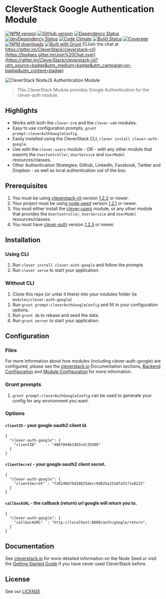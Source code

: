 CleverStack Google Authentication Module
====================
[![NPM version](https://badge.fury.io/js/clever-auth-google.png)](http://badge.fury.io/js/clever-auth-google) [![GitHub version](https://badge.fury.io/gh/cleverstack%2Fclever-auth-google.png)](http://badge.fury.io/gh/cleverstack%2Fclever-auth-google) [![Dependency Status](https://david-dm.org/CleverStack/clever-auth-google.png)](https://david-dm.org/CleverStack/clever-auth-google) [![devDependency Status](https://david-dm.org/CleverStack/clever-auth-google/dev-status.png)](https://david-dm.org/CleverStack/clever-auth-google#info=devDependencies) [![Code Climate](https://codeclimate.com/github/CleverStack/clever-auth-google.png)](https://codeclimate.com/github/CleverStack/clever-auth-google) [![Build Status](https://secure.travis-ci.org/CleverStack/clever-auth-google.png?branch=master)](https://travis-ci.org/CleverStack/clever-auth-google) [![Coverage](https://codeclimate.com/github/CleverStack/clever-auth-google/coverage.png)](https://codeclimate.com/github/CleverStack/clever-auth-google) [![NPM downloads](http://img.shields.io/npm/dm/clever-auth-google.png)](https://www.npmjs.org/package/clever-auth-google) [![Built with Grunt](https://cdn.gruntjs.com/builtwith.png)](http://gruntjs.com/)  [![Join the chat at https://gitter.im/CleverStack/cleverstack-cli](https://badges.gitter.im/Join%20Chat.svg)](https://gitter.im/CleverStack/cleverstack-cli?utm_source=badge&utm_medium=badge&utm_campaign=pr-badge&utm_content=badge)

![CleverStack NodeJS Authentication Module](http://cleverstack.github.io/assets/img/logos/node-seed-logo-clean.png "CleverStack NodeJS Authentication Module")
<blockquote>
This CleverStack Module provides Google Authentication for the clever-auth module.
</blockquote>

## Highlights
* Works with both the `clever-orm` and the `clever-odm` modules.
* Easy to use configuration prompts, `grunt prompt:cleverAuthGoogleConfig`.
* Easily installed using the CleverStack CLI, `clever install clever-auth-google`.
* Use with the `clever-users` module - OR - with any other module that exports the `UserController`, `UserService` and `UserModel` resources/classes.
* Other Authentication Strategies: Github, LinkedIn, Facebook, Twitter and Dropbox - as well as local authentication out of the box.


## Prerequisites
  1. You must be using [cleverstack-cli](https://github.com/CleverStack/cleverstack-cli) version [1.2.2](https://github.com/CleverStack/cleverstack-cli/releases/tag/1.2.2) or newer.
  2. Your project must be using [node-seed](https://github.com/CleverStack/node-seed) version [1.2.1](https://github.com/CleverStack/node-seed/releases/tag/1.2.1) or newer.
  3. You must either install the [clever-users](https://github.com/CleverStack/clever-users) module, or any other module that provides the `UserController`, `UserService` and `UserModel` resources/classes.
  4. You must have [clever-auth](https://github.com/CleverStack/clever-auth) version [1.2.3](https://github.com/CleverStack/clever-auth/releases/tag/1.2.3) or newer.


## Installation

### Using CLI
1. Run `clever install clever-auth-google` and follow the prompts
2. Run `clever serve` to start your application.

### Without CLI
1. Clone this repo (or untar it there) into your modules folder (ie `modules/clever-auth-google`)
3. Run `grunt prompt:cleverAuthGoogleConfig` and fill in your configuration options.
5. Run `grunt db` to rebase and seed the data.
6. Run `grunt server` to start your application.



## Configuration

### Files
For more information about how modules (including clever-auth-google) are configured, please see the [cleverstack.io](http://cleverstack.io/documentation/backend) Documentation sections, [Backend Configuration](http://localhost:9001/documentation/backend/#configuration) and [Module Configuration](http://localhost:9001/documentation/backend/modules/#configuration) for more information.

### Grunt prompts
1. `grunt prompt:cleverAuthGoogleConfig` can be used to generate your config for any environment you want.

### Options

#### `clientID` - your google oauth2 client id.
```
{
  "clever-auth-google": {
    "clientID"     : "486f044b3383cdc29388"
  }
}
```

#### `clientSecret` - your google oauth2 client secret.
```
{
  "clever-auth-google": {
    "clientSecret" : "f28246b75d34625decc9d835a15107a51f1e8225"
  }
}
```

#### `callbackURL` - the callback (return) url google will return you to.
```
{
  "clever-auth-google": {
    "callbackURL"  : "http://localhost:8080/auth/google/return",
  }
}
```

## Documentation

See [cleverstack.io](http://cleverstack.io/documentation/#backend) for more detailed information on the Node Seed or visit the [Getting Started Guide](http://cleverstack.io/getting-started/) if you have never used CleverStack before.

## License

See our [LICENSE](https://github.com/CleverStack/clever-auth-google/blob/master/LICENSE)
